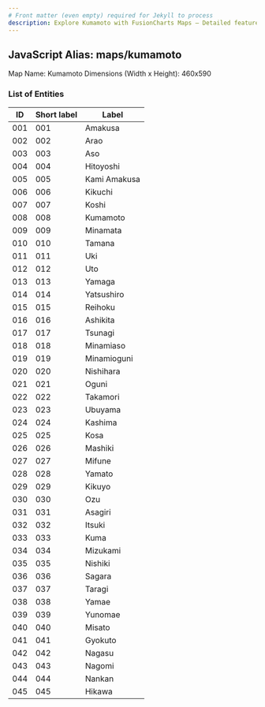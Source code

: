 ```yaml
---
# Front matter (even empty) required for Jekyll to process
description: Explore Kumamoto with FusionCharts Maps – Detailed features for seamless integration. Try now & enhance your data visualization today! 
---
```


## JavaScript Alias: maps/kumamoto

Map Name: Kumamoto
Dimensions (Width x Height): 460x590





### List of Entities

ID | Short label | Label
---|---|---|
001|001|Amakusa
002|002|Arao
003|003|Aso
004|004|Hitoyoshi
005|005|Kami Amakusa
006|006|Kikuchi
007|007|Koshi
008|008|Kumamoto
009|009|Minamata
010|010|Tamana
011|011|Uki
012|012|Uto
013|013|Yamaga
014|014|Yatsushiro
015|015|Reihoku
016|016|Ashikita
017|017|Tsunagi
018|018|Minamiaso
019|019|Minamioguni
020|020|Nishihara
021|021|Oguni
022|022|Takamori
023|023|Ubuyama
024|024|Kashima
025|025|Kosa
026|026|Mashiki
027|027|Mifune
028|028|Yamato
029|029|Kikuyo
030|030|Ozu
031|031|Asagiri
032|032|Itsuki
033|033|Kuma
034|034|Mizukami
035|035|Nishiki
036|036|Sagara
037|037|Taragi
038|038|Yamae
039|039|Yunomae
040|040|Misato
041|041|Gyokuto
042|042|Nagasu
043|043|Nagomi
044|044|Nankan
045|045|Hikawa